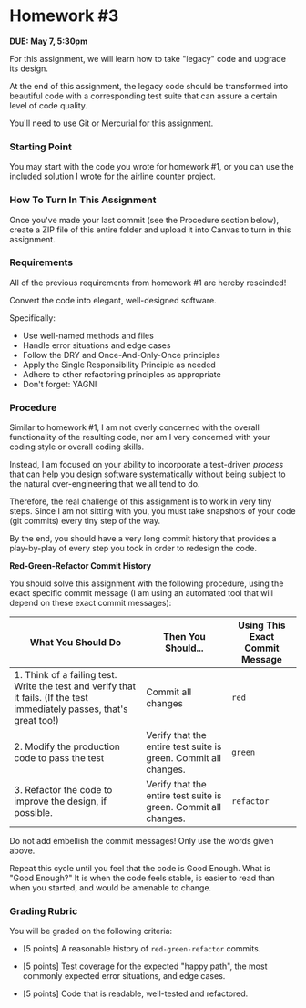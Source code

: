 # Homework #3

**DUE: May 7, 5:30pm**

For this assignment, we will learn how to take "legacy" code
and upgrade its design.

At the end of this assignment, the legacy code should be transformed
into beautiful code with a corresponding test suite that can assure
a certain level of code quality.

You'll need to use Git or Mercurial for this assignment.

### Starting Point

You may start with the code you wrote for homework #1, or you can use
the included solution I wrote for the airline counter project.


### How To Turn In This Assignment

Once you've made your last commit (see the Procedure section below),
create a ZIP file of this entire folder and upload it into Canvas
to turn in this assignment.


### Requirements

All of the previous requirements from homework #1 are hereby rescinded!

Convert the code into elegant, well-designed software.

Specifically:

* Use well-named methods and files
* Handle error situations and edge cases
* Follow the DRY and Once-And-Only-Once principles
* Apply the Single Responsibility Principle as needed
* Adhere to other refactoring principles as appropriate
* Don't forget: YAGNI


### Procedure

Similar to homework #1, I am not overly concerned with the overall
functionality of the resulting code, nor am I very concerned with
your coding style or overall coding skills.

Instead, I am focused on your ability to incorporate a test-driven
*process* that can help you design software systematically without
being subject to the natural over-engineering that we all tend to do.

Therefore, the real challenge of this assignment is to work in very
tiny steps.  Since I am not sitting with you, you must take snapshots
of your code (git commits) every tiny step of the way.

By the end, you should have a very long commit history that provides
a play-by-play of every step you took in order to redesign the code.

**Red-Green-Refactor Commit History**

You should solve this assignment with the following procedure, using
the exact specific commit message (I am using an automated tool that
  will depend on these exact commit messages):

|What You Should Do|Then You Should...|Using This Exact Commit Message|
|------------------|------------------|-------------------------|
|1. Think of a failing test.  Write the test and verify that it fails. (If the test immediately passes, that's great too!)|Commit all changes|`red`|
|2. Modify the production code to pass the test|Verify that the entire test suite is green. Commit all changes.|`green`|
|3. Refactor the code to improve the design, if possible.|Verify that the entire test suite is green.  Commit all changes.|`refactor`|

Do not add embellish the commit messages!  Only use the words given above.

Repeat this cycle until you feel that the code is Good Enough. What is "Good Enough?"
It is when the code feels stable, is easier to read than when you started, and would
be amenable to change.




### Grading Rubric

You will be graded on the following criteria:

* [5 points] A reasonable history of `red-green-refactor` commits.

* [5 points] Test coverage for the expected "happy path", the most commonly
  expected error situations, and edge cases.

* [5 points] Code that is readable, well-tested and refactored.
